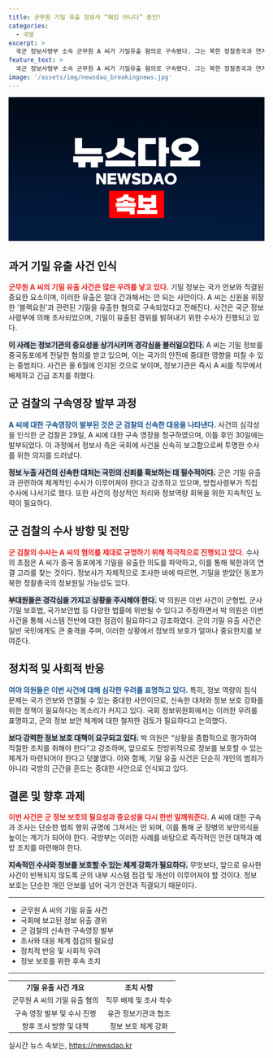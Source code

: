 ```yaml
---
title: 군무원 기밀 유출 정보사 “해킹 아니다” 증언!
categories:
  - 국방
excerpt: >
  국군 정보사령부 소속 군무원 A 씨가 기밀유출 혐의로 구속됐다. 그는 북한 정찰총국과 연계된 중국동포에게 군사 기밀을 전달한 것으로 의심받고 있으며, 해킹 주장에 반해 정보사는 이를 부인했다. 군은 수사 확대 계획 중!
feature_text: >
  국군 정보사령부 소속 군무원 A 씨가 기밀유출 혐의로 구속됐다. 그는 북한 정찰총국과 연계된 중국동포에게 군사 기밀을 전달한 것으로 의심받고 있으며, 해킹 주장에 반해 정보사는 이를 부인했다. 군은 수사 확대 계획 중!
image: '/assets/img/newsdao_breakingnews.jpg'
---
```


<p><img src="/assets/img/newsdao_breakingnews.jpg" alt="firstkoreanews 속보" /></p>

<h2 data-ke-size="size26">과거 기밀 유출 사건 인식</h2>

<p data-ke-size="size16"><b><span style="color: #ee2323;">군무원 A 씨의 기밀 유출 사건은 많은 우려를 낳고 있다.</span></b> 기밀 정보는 국가 안보와 직결된 중요한 요소이며, 이러한 유출은 절대 간과해서는 안 되는 사안이다. A 씨는 신원을 위장한 '블랙요원'과 관련된 기밀을 유출한 혐의로 구속되었다고 전해진다. 사건은 국군 정보사령부에 의해 조사되었으며, 기밀이 유출된 경위를 밝혀내기 위한 수사가 진행되고 있다.</p>

<p data-ke-size="size16"><b><span style="background-color: #21538527;">이 사례는 정보기관의 중요성을 상기시키며 경각심을 불러일으킨다.</span></b> A 씨는 기밀 정보를 중국동포에게 전달한 혐의를 받고 있으며, 이는 국가의 안전에 중대한 영향을 미칠 수 있는 중범죄다. 사건은 올 6월에 인지된 것으로 보이며, 정보기관은 즉시 A 씨를 직무에서 배제하고 긴급 조치를 취했다.</p>

<h2 data-ke-size="size26">군 검찰의 구속영장 발부 과정</h2>

<p data-ke-size="size16"><b><span style="color: #1a5490;">A 씨에 대한 구속영장이 발부된 것은 군 검찰의 신속한 대응을 나타낸다.</span></b> 사건의 심각성을 인식한 군 검찰은 29일, A 씨에 대한 구속 영장을 청구하였으며, 이틀 후인 30일에는 발부되었다. 이 과정에서 정보사 측은 국회에 사건을 신속히 보고함으로써 투명한 수사를 위한 의지를 드러냈다.</p>

<p data-ke-size="size16"><b><span style="background-color: #21538527;">정보 누출 사건의 신속한 대처는 국민의 신뢰를 확보하는 데 필수적이다.</span></b> 군은 기밀 유출과 관련하여 체계적인 수사가 이루어져야 한다고 강조하고 있으며, 방첩사령부가 직접 수사에 나서기로 했다. 또한 사건의 정상적인 처리와 정보역량 회복을 위한 지속적인 노력이 필요하다.</p>

<h2 data-ke-size="size26">군 검찰의 수사 방향 및 전망</h2>

<p data-ke-size="size16"><b><span style="color: #ee2323;">군 검찰의 수사는 A 씨의 혐의를 제대로 규명하기 위해 적극적으로 진행되고 있다.</span></b> 수사의 초점은 A 씨가 중국 동포에게 기밀을 유출한 의도를 파악하고, 이를 통해 북한과의 연결 고리를 찾는 것이다. 정보사가 자체적으로 조사한 바에 따르면, 기밀을 받았던 동포가 북한 정찰총국의 정보원일 가능성도 있다.</p>

<p data-ke-size="size16"><b><span style="background-color: #21538527;">부대원들은 경각심을 가지고 상황을 주시해야 한다.</span></b> 박 의원은 이번 사건이 군형법, 군사기밀 보호법, 국가보안법 등 다양한 법률에 위반될 수 있다고 주장하면서 박 의원은 이번 사건을 통해 시스템 전반에 대한 점검이 필요하다고 강조하였다. 군의 기밀 유출 사건은 일반 국민에게도 큰 충격을 주며, 이러한 상황에서 정보의 보호가 얼마나 중요한지를 보여준다.</p>

<h2 data-ke-size="size26">정치적 및 사회적 반응</h2>

<p data-ke-size="size16"><b><span style="color: #1a5490;">여야 의원들은 이번 사건에 대해 심각한 우려를 표명하고 있다.</span></b> 특히, 정보 역량의 침식 문제는 국가 안보와 연결될 수 있는 중대한 사안이므로, 신속한 대처와 정보 보호 강화를 위한 정책이 필요하다는 목소리가 커지고 있다. 국회 정보위원회에서는 이러한 우려를 표명하고, 군의 정보 보안 체계에 대한 철저한 검토가 필요하다고 논의했다.</p>

<p data-ke-size="size16"><b><span style="background-color: #21538527;">보다 강력한 정보 보호 대책이 요구되고 있다.</span></b> 박 의원은 “상황을 종합적으로 평가하여 적절한 조치를 취해야 한다”고 강조하며, 앞으로도 전방위적으로 정보를 보호할 수 있는 체계가 마련되어야 한다고 덧붙였다. 이와 함께, 기밀 유출 사건은 단순히 개인의 범죄가 아니라 국방의 근간을 흔드는 중대한 사안으로 인식되고 있다.</p>

<h2 data-ke-size="size26">결론 및 향후 과제</h2>

<p data-ke-size="size16"><b><span style="color: #ee2323;">이번 사건은 군 정보 보호의 필요성과 중요성을 다시 한번 일깨워준다.</span></b> A 씨에 대한 구속과 조사는 단순한 범죄 행위 규명에 그쳐서는 안 되며, 이를 통해 군 장병의 보안의식을 높이는 계기가 되어야 한다. 국방부는 이러한 사례를 바탕으로 즉각적인 안전 대책과 예방 조치를 마련해야 한다.</p>

<p data-ke-size="size16"><b><span style="background-color: #21538527;">지속적인 수사와 정보를 보호할 수 있는 체계 강화가 필요하다.</span></b> 무엇보다, 앞으로 유사한 사건이 반복되지 않도록 군의 내부 시스템 점검 및 개선이 이루어져야 할 것이다. 정보 보호는 단순한 개인 안보를 넘어 국가 안전과 직결되기 때문이다.</p>

<hr />

<ul>
  <li>군무원 A 씨의 기밀 유출 사건</li>
  <li>국회에 보고된 정보 유출 경위</li>
  <li>군 검찰의 신속한 구속영장 발부</li>
  <li>조사와 대응 체계 점검의 필요성</li>
  <li>정치적 반응 및 사회적 우려</li>
  <li>정보 보호를 위한 후속 조치</li>
</ul>

<hr />

<table>
  <tr>
    <td style="text-align: center; height: 17px;"><b>기밀 유출 사건 개요</b></td>
    <td style="text-align: center; height: 17px;"><b>조치 사항</b></td>
  </tr>
  <tr>
    <td style="text-align: center; height: 17px;">군무원 A 씨의 기밀 유출 혐의</td>
    <td style="text-align: center; height: 17px;">직무 배제 및 조사 착수</td>
  </tr>
  <tr>
    <td style="text-align: center; height: 17px;">구속 영장 발부 및 수사 진행</td>
    <td style="text-align: center; height: 17px;">유관 정보기관과 협조</td>
  </tr>
  <tr>
    <td style="text-align: center; height: 17px;">향후 조사 방향 및 대책</td>
    <td style="text-align: center; height: 17px;">정보 보호 체계 강화</td>
  </tr>
</table>  

<p data-ke-size="size16"></p>
실시간 뉴스 속보는, <a href="https://newsdao.kr" rel="dofollow">https://newsdao.kr</a>


